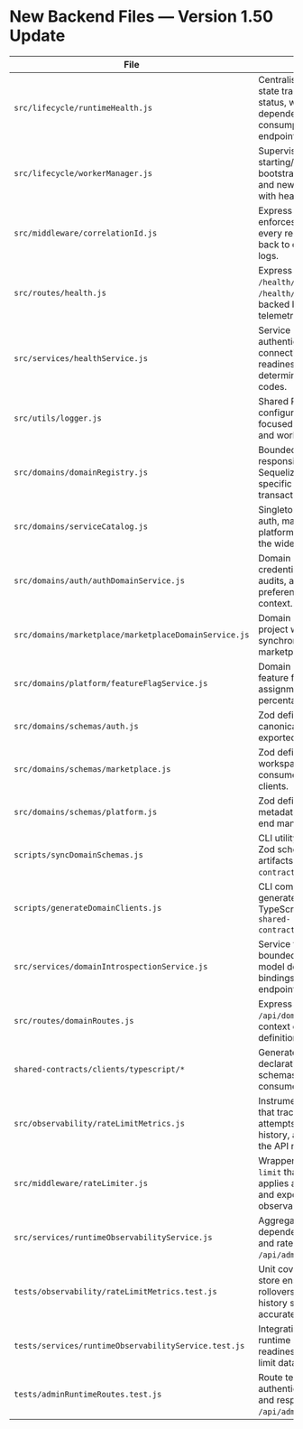 # New Backend Files — Version 1.50 Update

| File | Description |
|------|-------------|
| `src/lifecycle/runtimeHealth.js` | Centralised runtime health state tracker capturing HTTP status, worker readiness, and dependency availability for consumption by health endpoints and operators. |
| `src/lifecycle/workerManager.js` | Supervisor responsible for starting/stopping search bootstrap, profile engagement, and news aggregation workers with health reporting hooks. |
| `src/middleware/correlationId.js` | Express middleware that enforces correlation IDs for every request, echoing them back to clients and structured logs. |
| `src/routes/health.js` | Express router serving `/health/live` and `/health/ready` endpoints backed by runtime health telemetry. |
| `src/services/healthService.js` | Service layer that authenticates database connectivity, synthesises readiness reports, and determines HTTP status codes. |
| `src/utils/logger.js` | Shared Pino logger configuration with security-focused redaction for HTTP and worker logs. |
| `src/domains/domainRegistry.js` | Bounded-context registry responsible for mapping Sequelize models to domain-specific service layers and transactions. |
| `src/domains/serviceCatalog.js` | Singleton factory that exposes auth, marketplace, and platform domain services to the wider application. |
| `src/domains/auth/authDomainService.js` | Domain service handling credential normalisation, login audits, and two-factor preferences through the auth context. |
| `src/domains/marketplace/marketplaceDomainService.js` | Domain service encapsulating project workspace synchronisation and marketplace health metrics. |
| `src/domains/platform/featureFlagService.js` | Domain service orchestrating feature flag upserts, assignment evaluation, and percentage rollouts. |
| `src/domains/schemas/auth.js` | Zod definition describing the canonical auth user payload exported to shared contracts. |
| `src/domains/schemas/marketplace.js` | Zod definition for project workspace contracts consumed by marketplace clients. |
| `src/domains/schemas/platform.js` | Zod definition for feature flag metadata shared with front-end management consoles. |
| `scripts/syncDomainSchemas.js` | CLI utility that renders domain Zod schemas into JSON artifacts within `shared-contracts/domain`. |
| `scripts/generateDomainClients.js` | CLI companion that compiles generated JSON schemas into TypeScript definitions under `shared-contracts/clients/typescript`. |
| `src/services/domainIntrospectionService.js` | Service that serialises bounded-context metadata, model definitions, and service bindings for the `/api/domains` endpoints. |
| `src/routes/domainRoutes.js` | Express router exposing `/api/domains/registry`, context drill-down, and model definition endpoints. |
| `shared-contracts/clients/typescript/*` | Generated TypeScript declarations mirroring domain schemas for Node and React consumers. |
| `src/observability/rateLimitMetrics.js` | Instrumented metrics store that tracks per-key request attempts, blocks, utilisation history, and top consumers for the API rate limiter. |
| `src/middleware/rateLimiter.js` | Wrapper around `express-rate-limit` that records telemetry, applies admin-aware keys, and exposes metrics to the observability service. |
| `src/services/runtimeObservabilityService.js` | Aggregates readiness, dependency, environment, and rate-limit data for `/api/admin/runtime/health`. |
| `tests/observability/rateLimitMetrics.test.js` | Unit coverage for the metrics store ensuring window rollovers, blocked ratios, and history snapshots remain accurate. |
| `tests/services/runtimeObservabilityService.test.js` | Integration test validating runtime snapshots include readiness, liveness, and rate-limit data. |
| `tests/adminRuntimeRoutes.test.js` | Route test covering admin authentication requirements and response shape for `/api/admin/runtime/health`. |
